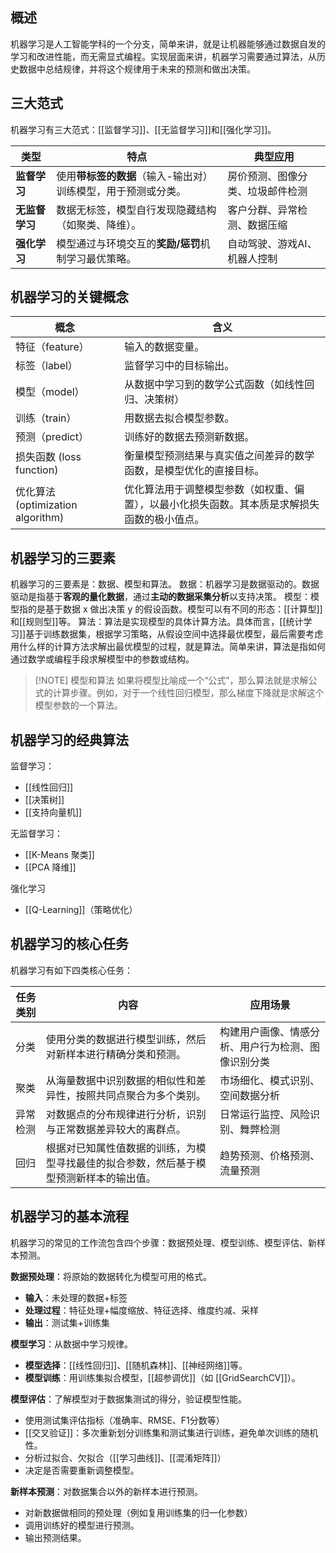## 概述

机器学习是人工智能学科的一个分支，简单来讲，就是让机器能够通过数据自发的学习和改进性能，而无需显式编程。实现层面来讲，机器学习需要通过算法，从历史数据中总结规律，并将这个规律用于未来的预测和做出决策。

## 三大范式

机器学习有三大范式：[[监督学习]]、[[无监督学习]]和[[强化学习]]。

| **类型**    | 特点                                | 典型应用             |
| --------- | --------------------------------- | ---------------- |
| **监督学习**  | 使用**带标签的数据**（输入-输出对）训练模型，用于预测或分类。 | 房价预测、图像分类、垃圾邮件检测 |
| **无监督学习** | 数据无标签，模型自行发现隐藏结构（如聚类、降维）。         | 客户分群、异常检测、数据压缩   |
| **强化学习**  | 模型通过与环境交互的**奖励/惩罚**机制学习最优策略。      | 自动驾驶、游戏AI、机器人控制  |

## 机器学习的关键概念

| 概念                            | 含义                                             |
| ----------------------------- | ---------------------------------------------- |
| 特征（feature）                   | 输入的数据变量。                                       |
| 标签（label）                     | 监督学习中的目标输出。                                    |
| 模型（model）                     | 从数据中学习到的数学公式函数（如线性回归、决策树）                      |
| 训练（train）                     | 用数据去拟合模型参数。                                    |
| 预测（predict）                   | 训练好的数据去预测新数据。                                  |
| 损失函数 (loss function)          | 衡量模型预测结果与真实值之间差异的数学函数，是模型优化的直接目标。              |
| 优化算法 (optimization algorithm) | 优化算法用于调整模型参数（如权重、偏置），以最小化损失函数。其本质是求解损失函数的极小值点。 |

## 机器学习的三要素

机器学习的三要素是：数据、模型和算法。
数据：机器学习是数据驱动的。数据驱动是指基于**客观的量化数据**，通过**主动的数据采集分析**以支持决策。
模型：模型指的是基于数据 x 做出决策 y 的假设函数。模型可以有不同的形态：[[计算型]]和[[规则型]]等。
算法：算法是实现模型的具体计算方法。具体而言，[[统计学习]]基于训练数据集，根据学习策略，从假设空间中选择最优模型，最后需要考虑用什么样的计算方法求解出最优模型的过程，就是算法。简单来讲，算法是指如何通过数学或编程手段求解模型中的参数或结构。

> [!NOTE] 模型和算法
> 如果将模型比喻成一个“公式”，那么算法就是求解公式的计算步骤。例如，对于一个线性回归模型，那么梯度下降就是求解这个模型参数的一个算法。

## 机器学习的经典算法

监督学习：
- [[线性回归]]
- [[决策树]]
- [[支持向量机]]

无监督学习：
- [[K-Means 聚类]]
- [[PCA 降维]]

强化学习
- [[Q-Learning]]（策略优化）

## 机器学习的核心任务

机器学习有如下四类核心任务：

| 任务类别 | 内容                                          | 应用场景                      |
| ---- | ------------------------------------------- | ------------------------- |
| 分类   | 使用分类的数据进行模型训练，然后对新样本进行精确分类和预测。              | 构建用户画像、情感分析、用户行为检测、图像识别分类 |
| 聚类   | 从海量数据中识别数据的相似性和差异性，按照共同点聚合为多个类别。            | 市场细化、模式识别、空间数据分析          |
| 异常检测 | 对数据点的分布规律进行分析，识别与正常数据差异较大的离群点。              | 日常运行监控、风险识别、舞弊检测          |
| 回归   | 根据对已知属性值数据的训练，为模型寻找最佳的拟合参数，然后基于模型预测新样本的输出值。 | 趋势预测、价格预测、流量预测            |

## 机器学习的基本流程

机器学习的常见的工作流包含四个步骤：数据预处理、模型训练、模型评估、新样本预测。

**数据预处理**：将原始的数据转化为模型可用的格式。
- **输入**：未处理的数据+标签
- **处理过程**：特征处理+幅度缩放、特征选择、维度约减、采样
- **输出**：测试集+训练集

**模型学习**：从数据中学习规律。
- **模型选择**：[[线性回归]]、[[随机森林]]、[[神经网络]]等。
- **模型训练**：用训练集拟合模型，[[超参调优]]（如 [[GridSearchCV]]）。

**模型评估**：了解模型对于数据集测试的得分，验证模型性能。
- 使用测试集评估指标（准确率、RMSE、F1分数等）
- [[交叉验证]]：多次重新划分训练集和测试集进行训练，避免单次训练的随机性。
- 分析过拟合、欠拟合（[[学习曲线]]、[[混淆矩阵]]）
- 决定是否需要重新调整模型。

**新样本预测**：对数据集合以外的新样本进行预测。
- 对新数据做相同的预处理（例如复用训练集的归一化参数）
- 调用训练好的模型进行预测。
- 输出预测结果。